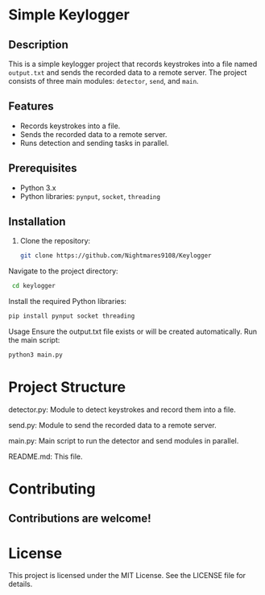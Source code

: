  # Simple Keylogger

## Description

This is a simple keylogger project that records keystrokes into a file named `output.txt` and sends the recorded data to a remote server. The project consists of three main modules: `detector`, `send`, and `main`.

## Features

- Records keystrokes into a file.
- Sends the recorded data to a remote server.
- Runs detection and sending tasks in parallel.

## Prerequisites

- Python 3.x
- Python libraries: `pynput`, `socket`, `threading`

## Installation

1. Clone the repository:
   ```sh
   git clone https://github.com/Nightmares9108/Keylogger
   ```

Navigate to the project directory:

   ```sh
	cd keylogger
   ```

Install the required Python libraries:

   ```sh
  pip install pynput socket threading
   ```

Usage
Ensure the output.txt file exists or will be created automatically.
Run the main script:
   ```sh
  python3 main.py
   ```

# Project Structure
detector.py: Module to detect keystrokes and record them into a file.

send.py: Module to send the recorded data to a remote server.

main.py: Main script to run the detector and send modules in parallel.

README.md: This file.

#  Contributing
## Contributions are welcome!

# License
This project is licensed under the MIT License. See the LICENSE file for details.


